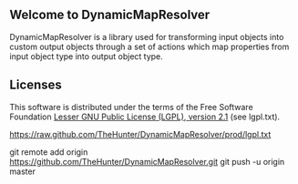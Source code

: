 <h2 id="welcometodynamicmapresolver">Welcome to DynamicMapResolver</h2>

<p>DynamicMapResolver is a library used for transforming  input objects into custom output objects through  a set of actions which map properties from input  object type into output object type.</p>


<h2 id="licenses">Licenses</h2>

<p>This software is distributed under the terms of the Free Software Foundation <a href="http://www.gnu.org/licenses/lgpl-2.1-standalone.html">Lesser GNU Public License (LGPL), version 2.1</a> (see lgpl.txt).</p>

https://raw.github.com/TheHunter/DynamicMapResolver/prod/lgpl.txt



git remote add origin https://github.com/TheHunter/DynamicMapResolver.git
git push -u origin master